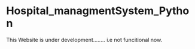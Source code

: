 # Hospital_managmentSystem_Python
  This Website is under development........
  i.e not funcitional now.
